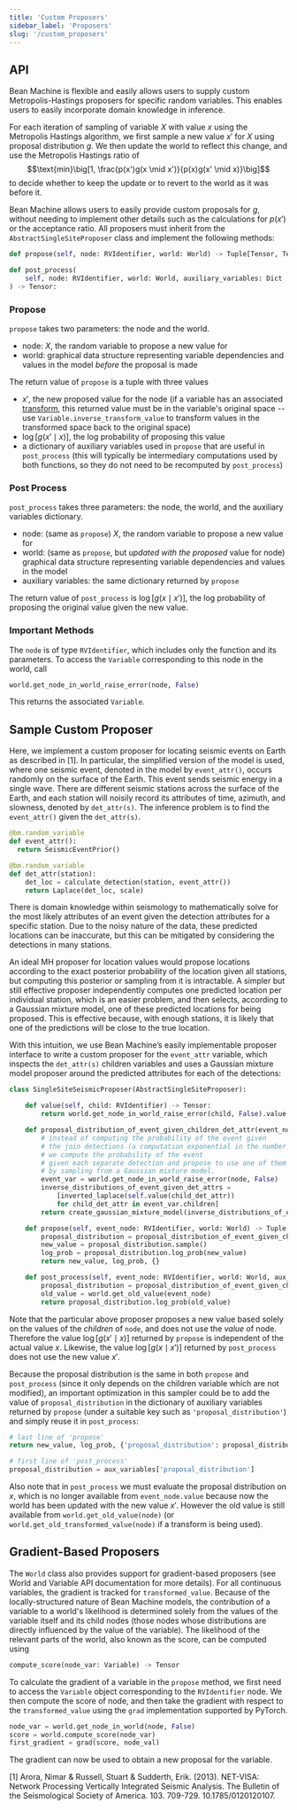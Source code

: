 ```yaml
---
title: 'Custom Proposers'
sidebar_label: 'Proposers'
slug: '/custom_proposers'
---
```

## API

Bean Machine is flexible and easily allows users to supply custom Metropolis-Hastings proposers for specific random variables. This enables users to easily incorporate domain knowledge in inference.

For each iteration of sampling of variable $X$ with value $x$ using the Metropolis Hastings algorithm, we first sample a new value $x'$ for $X$ using proposal distribution $g$. We then update the world to reflect this change, and use the Metropolis Hastings ratio of
$$\text{min}\big[1, \frac{p(x')g(x \mid x')}{p(x)g(x' \mid x)}\big]$$
to decide whether to keep the update or to revert to the world as it was before it.

Bean Machine allows users to easily provide custom proposals for $g$, without needing to implement other details such as the calculations for $p(x')$ or the acceptance ratio. All proposers must inherit from the `AbstractSingleSiteProposer` class and implement the following methods:
```py
def propose(self, node: RVIdentifier, world: World) -> Tuple[Tensor, Tensor, Dict]:
```
```py
def post_process(
    self, node: RVIdentifier, world: World, auxiliary_variables: Dict
) -> Tensor:
```

### Propose
`propose` takes two parameters: the node and the world.
* node: $X$, the random variable to propose a new value for
* world: graphical data structure representing variable dependencies and values in the model *before* the proposal is made

The return value of `propose` is a tuple with three values
* $x'$, the new proposed value for the node (if a variable has an associated [transform](../custom_inference/transforms.md), this returned value must be in the variable's original space -- use `Variable.inverse_transform_value` to transform values in the transformed space back to the original space)
* $\log[g(x' \mid x)]$, the log probability of proposing this value
* a dictionary of auxiliary variables used in `propose` that are useful in `post_process` (this will typically be intermediary computations used by both functions, so they do not need to be recomputed by `post_process`)

### Post Process
`post_process` takes three parameters: the node, the world, and the auxiliary variables dictionary.
* node: (same as `propose`) $X$, the random variable to propose a new value for
* world: (same as `propose`, but *updated with the proposed* value for node) graphical data structure representing variable dependencies and values in the model
* auxiliary variables: the same dictionary returned by `propose`

The return value of `post_process` is $\log[g(x \mid x')]$, the log probability of proposing the original value given the new value.

<!--
    `post_process` it not a very descriptive name. Why not `reverse_proposal_distribution` or something similar?
-->

### Important Methods
The `node` is of type `RVIdentifier`, which includes only the function and its parameters. To access the `Variable` corresponding to this node in the world, call
```py
world.get_node_in_world_raise_error(node, False)
```
This returns the associated `Variable`.

<!--
    It is odd and surprising that world.get_node_in_world_raise_error(node, False) returns a Variable, not a node, in spite of its name.
    It might be good to rename it.
-->

## Sample Custom Proposer

<!--
It might make sense to replace this example by a more classic Metropolis-Hastings example).
It is a bit more complicated than needed, using a Laplace distribution that is not one of the standard ones.
It involves inverting this distribution but does not actually show the details of doing so.
Also, the proposal distribution doesn't depend on the current value of the variable, which is a non-typical situation for proposal distributions.
-->

Here, we implement a custom proposer for locating seismic events on Earth as described in [1]. In particular, the simplified version of the model is used, where one seismic event, denoted in the model by `event_attr()`, occurs randomly on the surface of the Earth. This event sends seismic energy in a single wave. There are different seismic stations across the surface of the Earth, and each station will noisily record its attributes of time, azimuth, and slowness, denoted by `det_attr(s)`. The inference problem is to find the `event_attr()` given the `det_attr(s)`.

```py
@bm.random_variable
def event_attr():
  return SeismicEventPrior()

@bm.random_variable
def det_attr(station):
    det_loc = calculate_detection(station, event_attr())
    return Laplace(det_loc, scale)
```

There is domain knowledge within seismology to mathematically solve for the most likely attributes of an event given the detection attributes for a specific station. Due to the noisy nature of the data, these predicted locations can be inaccurate, but this can be mitigated by considering the detections in many stations.

An ideal MH proposer for location values would propose locations according to the exact posterior probability of the location given all stations, but computing this posterior or sampling from it is intractable. A simpler but still effective proposer independently computes one predicted location per individual station, which is an easier problem, and then selects, according to a Gaussian mixture model, one of these predicted locations for being proposed. This is effective because, with enough stations, it is likely that one of the predictions will be close to the true location.

With this intuition, we use Bean Machine’s easily implementable proposer interface to write a custom proposer for the `event_attr` variable, which inspects the `det_attr(s)` children variables and uses a Gaussian mixture model proposer around the predicted attributes for each of the detections:

```py
class SingleSiteSeismicProposer(AbstractSingleSiteProposer):

    def value(self, child: RVIdentifier) -> Tensor:
        return world.get_node_in_world_raise_error(child, False).value

    def proposal_distribution_of_event_given_children_det_attr(event_node):
        # instead of computing the probability of the event given
        # the join detections (a computation exponential in the number of detections),
        # we compute the probability of the event
        # given each separate detection and propose to use one of them
        # by sampling from a Gaussian mixture model.
        event_var = world.get_node_in_world_raise_error(node, False)
        inverse_distributions_of_event_given_det_attrs =
            [inverted_laplace(self.value(child_det_attr))
            for child_det_attr in event_var.children]
        return create_gaussian_mixture_model(inverse_distributions_of_event_given_det_attrs)

    def propose(self, event_node: RVIdentifier, world: World) -> Tuple[Tensor, Tensor, Dict]:
        proposal_distribution = proposal_distribution_of_event_given_children_det_attr(event_node)
        new_value = proposal_distribution.sample()
        log_prob = proposal_distribution.log_prob(new_value)
        return new_value, log_prob, {}

    def post_process(self, event_node: RVIdentifier, world: World, aux_variables: Dict) -> Tensor:
        proposal_distribution = proposal_distribution_of_event_given_children_det_attr(event_node)
        old_value = world.get_old_value(event_node)
        return proposal_distribution.log_prob(old_value)
```

Note that the particular above proposer proposes a new value based solely on the values of the *children* of `node`, and does not use the *value* of node.
Therefore the value $\log[g(x' \mid x)]$ returned by `propose` is independent of the actual value $x$.
Likewise, the value $\log[g(x \mid x')]$ returned by `post_process` does not use the new value $x'$.

Because the proposal distribution is the same in both `propose` and `post_process` (since it only depends on the children variable which are not modified),
an important optimization in this sampler could be to add the value of `proposal_distribution` in the dictionary of auxiliary variables returned by `propose` (under a suitable key such as `'proposal_distribution'`) and simply reuse it in `post_process`:

```py
# last line of 'propose'
return new_value, log_prob, {'proposal_distribution': proposal_distribution}
```

```py
# first line of 'post_process'
proposal_distribution = aux_variables['proposal_distribution']
```

Also note that in `post_process` we must evaluate the proposal distribution on $x$, which is no longer available from `event_node.value`
because now the world has been updated with the new value $x'$.
However the old value is still available from `world.get_old_value(node)` (or `world.get_old_transformed_value(node)` if a transform is being used).


## Gradient-Based Proposers

The `World` class also provides support for gradient-based proposers (see World and Variable API documentation for more details). For all continuous variables, the gradient is tracked for `transformed_value`. Because of the locally-structured nature of Bean Machine models, the contribution of a variable to a world's likelihood is determined solely from the values of the variable itself and its child nodes (those nodes whose distributions are directly influenced by the value of the variable). The likelihood of the relevant parts of the world, also known as the score, can be computed using
```py
compute_score(node_var: Variable) -> Tensor
```
To calculate the gradient of a variable in the `propose` method, we first need to access the `Variable` object corresponding to the `RVIdentifier` node. We then compute the score of node, and then take the gradient with respect to the `transformed_value` using the `grad` implementation supported by PyTorch.

```py
node_var = world.get_node_in_world(node, False)
score = world.compute_score(node_var)
first_gradient = grad(score, node_val)
```
The gradient can now be used to obtain a new proposal for the variable.

[1] Arora, Nimar & Russell, Stuart & Sudderth, Erik. (2013). NET-VISA: Network Processing Vertically Integrated Seismic Analysis. The Bulletin of the Seismological Society of America. 103. 709-729. 10.1785/0120120107.
